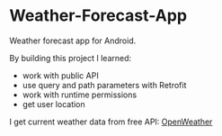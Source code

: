 # Weather-Forecast-App

Weather forecast app for Android.

By building this project I learned:
- work with public API
- use query and path parameters with Retrofit
- work with runtime permissions
- get user location

I get current weather data from free API: <a href="https://openweathermap.org/api" target="_blank">OpenWeather</a>
